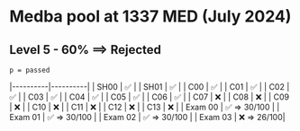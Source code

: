 # Medba pool at 1337 MED (July 2024)

## Level 5 - 60% ==> Rejected

``` p = passed ```

|----------|----------|
| SH00 | ✅ |
| SH01 | ✅ |
| C00 | ✅ |
| C01 | ✅ |
| C02 | ✅ |
| C03 | ✅ |
| C04 | ✅ |
| C05 | ✅ |
| C06 | ✅ |
| C07 | ❌ |
| C08 | ❌ |
| C09 | ❌ |
| C10 | ❌ |
| C11 | ❌ |
| C12 | ❌ |
| C13 | ❌ |
| Exam 00 | ✅ => 30/100 |
| Exam 01 | ✅ => 30/100 |
| Exam 02 | ✅ => 30/100 |
| Exam 03 | ❌ => 26/100|
